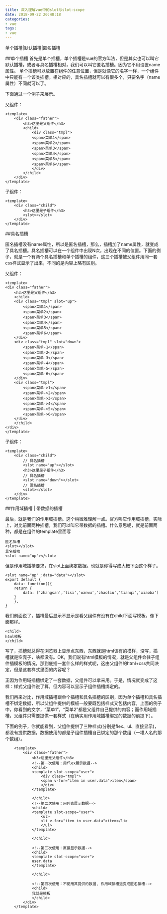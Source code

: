 ```yaml
---
title: 深入理解vue中的slot与slot-scope
date: 2018-09-22 20:48:18
categories:
- vue
tags:
- vue
---
```


单个插槽|默认插槽|匿名插槽

<!-- more -->

##单个插槽
首先是单个插槽，单个插槽是vue的官方叫法，但是其实也可以叫它默认插槽，或者与具名插槽相对，我们可以叫它匿名插槽。因为它不用设置name属性。
单个插槽可以放置在组件的任意位置，但是就像它的名字一样，一个组件中只能有一个该类插槽。相对应的，具名插槽就可以有很多个，只要名字（name属性）不同就可以了。

下面通过一个例子来展示。

父组件：

    <template>
        <div class="father">
            <h3>这里是父组件</h3>
            <child>
                <div class="tmpl">
                <span>菜单1</span>
                <span>菜单2</span>
                <span>菜单3</span>
                <span>菜单4</span>
                <span>菜单5</span>
                <span>菜单6</span>
                </div>
            </child>
        </div>
    </template>

子组件：

    <template>
        <div class="child">
            <h3>这里是子组件</h3>
            <slot></slot>
        </div>
    </template>

##具名插槽

匿名插槽没有name属性，所以是匿名插槽，那么，插槽加了name属性，就变成了具名插槽。具名插槽可以在一个组件中出现N次，出现在不同的位置。下面的例子，就是一个有两个具名插槽和单个插槽的组件，这三个插槽被父组件用同一套css样式显示了出来，不同的是内容上略有区别。

父组件：

    <template>
    <div class="father">
        <h3>这里是父组件</h3>
        <child>
        <div class="tmpl" slot="up">
            <span>菜单1</span>
            <span>菜单2</span>
            <span>菜单3</span>
            <span>菜单4</span>
            <span>菜单5</span>
            <span>菜单6</span>
        </div>
        <div class="tmpl" slot="down">
            <span>菜单-1</span>
            <span>菜单-2</span>
            <span>菜单-3</span>
            <span>菜单-4</span>
            <span>菜单-5</span>
            <span>菜单-6</span>
        </div>
        <div class="tmpl">
            <span>菜单->1</span>
            <span>菜单->2</span>
            <span>菜单->3</span>
            <span>菜单->4</span>
            <span>菜单->5</span>
            <span>菜单->6</span>
        </div>
        </child>
    </div>
    </template>

子组件：

    <template>
        <div class="child">
            // 具名插槽
            <slot name="up"></slot>
            <h3>这里是子组件</h3>
            // 具名插槽
            <slot name="down"></slot>
            // 匿名插槽
            <slot></slot>
        </div>
    </template>

##作用域插槽 | 带数据的插槽

最后，就是我们的作用域插槽。这个稍微难理解一点。官方叫它作用域插槽，实际上，对比前面两种插槽，我们可以叫它带数据的插槽。什么意思呢，就是前面两种，都是在组件的template里面写

    匿名插槽
    <slot></slot>
    具名插槽
    <slot name="up"></slot>

但是作用域插槽要求，在slot上面绑定数据。也就是你得写成大概下面这个样子。

    <slot name="up" :data="data"></slot>
    export default {
        data: function(){
        return {
            data: ['zhangsan','lisi','wanwu','zhaoliu','tianqi','xiaoba']
        }
        },
    }

我们前面说了，插槽最后显示不显示是看父组件有没有在child下面写模板，像下面那样。

    <child>
    html模板
    </child>

写了，插槽就总得在浏览器上显示点东西，东西就是html该有的模样，没写，插槽就是空壳子，啥都没有。OK，我们说有html模板的情况，就是父组件会往子组件插模板的情况，那到底插一套什么样的样式呢，这由父组件的html+css共同决定，但是这套样式里面的内容呢？

正因为作用域插槽绑定了一套数据，父组件可以拿来用。于是，情况就变成了这样：样式父组件说了算，但内容可以显示子组件插槽绑定的。

我们再来对比，作用域插槽跟单个插槽和具名插槽的区别，因为单个插槽和具名插槽不绑定数据，所以父组件提供的模板一般要既包括样式又包括内容，上面的例子中，你看到的文字，“菜单1”，“菜单2”都是父组件自己提供的内容；而作用域插槽，父组件只需要提供一套样式（在确实用作用域插槽绑定的数据的前提下）。

下面的例子，你就能看到，父组件提供了三种样式(分别是flex、ul、直接显示)，都没有提供数据，数据使用的都是子组件插槽自己绑定的那个数组（一堆人名的那个数组）。

        <template>
            <div class="father">
                <h3>这里是父组件</h3>
                <!--第一次使用：用flex展示数据-->
                <child>
                <template slot-scope="user">
                    <div class="tmpl">
                    <span v-for="item in user.data">item</span>
                    </div>
                </template>

                </child>
                <!--第二次使用：用列表展示数据-->
                <child>
                <template slot-scope="user">
                    <ul>
                    <li v-for="item in user.data">item</li>
                    </ul>
                </template>

                </child>

                <!--第三次使用：直接显示数据-->
                <child>
                <template slot-scope="user">
                user.data
                </template>

                </child>

                <!--第四次使用：不使用其提供的数据, 作用域插槽退变成匿名插槽-->
                <child>
                我就是模板
                </child>
            </div>
        </template>